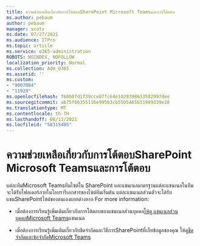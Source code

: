 ```yaml
---
title: ความช่วยเหลือเกี่ยวกับการโต้ตอบSharePoint Microsoft Teamsและการโต้ตอบ
ms.author: pebaum
author: pebaum
manager: scotv
ms.date: 07/27/2021
ms.audience: ITPro
ms.topic: article
ms.service: o365-administration
ROBOTS: NOINDEX, NOFOLLOW
localization_priority: Normal
ms.collection: Adm_O365
ms.assetid: ''
ms.custom:
- "9007084"
- "11929"
ms.openlocfilehash: f60b07d1f39cce07fc64e1029398633582997dee
ms.sourcegitcommit: ab75f66355116e995b3cb5505465b31989339e28
ms.translationtype: MT
ms.contentlocale: th-TH
ms.lasthandoff: 08/13/2021
ms.locfileid: "58315495"
---
```

# <a name="help-with-the-sharepoint-and-microsoft-teams-interaction"></a>ความช่วยเหลือเกี่ยวกับการโต้ตอบSharePoint Microsoft Teamsและการโต้ตอบ

แต่ละทีมMicrosoft Teamsทีมไซต์ใน SharePoint และแชนเนลมาตรฐานแต่ละแชนเนลในทีมจะได้รับโฟลเดอร์ภายในไลบรารีเอกสารของไซต์ทีมเริ่มต้น แต่ละแชนเนลส่วนตัวจะได้รับแชนSharePointไซต์ของตนเองแยกต่างหาก For more information:

- เมื่อต้องการเรียนรู้เพิ่มเติมเกี่ยวกับการโต้ตอบของแชนเนลส่วนบุคคล[ให้ดู แชนเนลส่วนบุคคลMicrosoft Teams](https://docs.microsoft.com/MicrosoftTeams/private-channels#private-channel-sharepoint-sites)แชนเนล

- เมื่อต้องการเรียนรู้เพิ่มเติมเกี่ยวกับขีดจํากัดและวิธีการSharePointที่เก็บข้อมูลของคุณ ให้ดู[ขีดจํากัดและข้อจํากัดMicrosoft Teams](https://docs.microsoft.com/microsoftteams/limits-specifications-teams#storage) 
